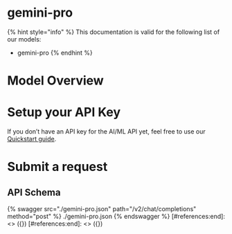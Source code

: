 [#references:start]: <> ({ "template": "openapi" })
[#references:start]: <> ({ "template": "openapi" })
# gemini-pro

{% hint style="info" %}
This documentation is valid for the following list of our models:
* gemini-pro
{% endhint %}

# Model Overview


# Setup your API Key
If you don’t have an API key for the AI/ML API yet, feel free to use our [Quickstart guide](https://docs.aimlapi.com/quickstart/setting-up).

# Submit a request
## API Schema
{% swagger src="./gemini-pro.json" path="/v2/chat/completions" method="post" %}
./gemini-pro.json
{% endswagger %}
[#references:end]: <> ({})
[#references:end]: <> ({})